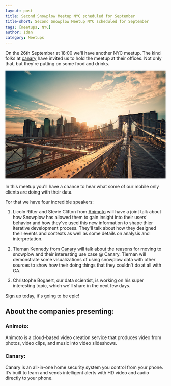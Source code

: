 ```yaml
---
layout: post
title: Second Snowplow Meetup NYC scheduled for September
title-short: Second Snowplow Meetup NYC scheduled for September
tags: [meetups, NYC]
author: Idan
category: Meetups
---
```


On the 26th September at 18:00 we'll have another NYC meetup. The kind folks at [canary] have invited us to hold the meetup at their offices. Not only that, but they're putting on some food and drinks. 

![NYC-pic]

In this meetup you'll have a chance to hear what some of our mobile only clients are doing with their data. 

<!--more-->

For that we have four incredible speakers:

1. Licoln Ritter and Stevie Clifton from [Animoto] will have a joint talk about how Snowplow has allowed them to gain insight into their users' behavior and how they've used this new information to shape thier iterative development process. They'll talk about how they designed their events and contexts as well as some details on analysis and interpretation. 

2. Tiernan Kennedy from [Canary] will talk about the reasons for moving to snowplow and their interesting use case @ Canary. Tiernan will demonstrate some visualizations of using snowplow data with other sources to show how their doing things that they couldn't do at all with GA.


3. Christophe Bogaert, our data scientist, is working on his super interesting topic, which we'll share in the next few days. 

[Sign up] today, it's going to be epic!

## About the companies presenting:

### Animoto:

Animoto is a cloud-based video creation service that produces video from photos, video clips, and music into video slideshows.

### Canary:

Canary is an all-in-one home security system you control from your phone. It’s built to learn and sends intelligent alerts with HD video and audio directly to your phone.


[NYC-pic]: /assets/img/blog/2016/09/NYC.jpg
[Simply Business]: http://www.simplybusiness.co.uk/
[Animoto]: https://animoto.com/
[Canary]: https://canary.is/
[sign up]: http://www.meetup.com/Snowplow-Analytics-New-York/events/231907418/